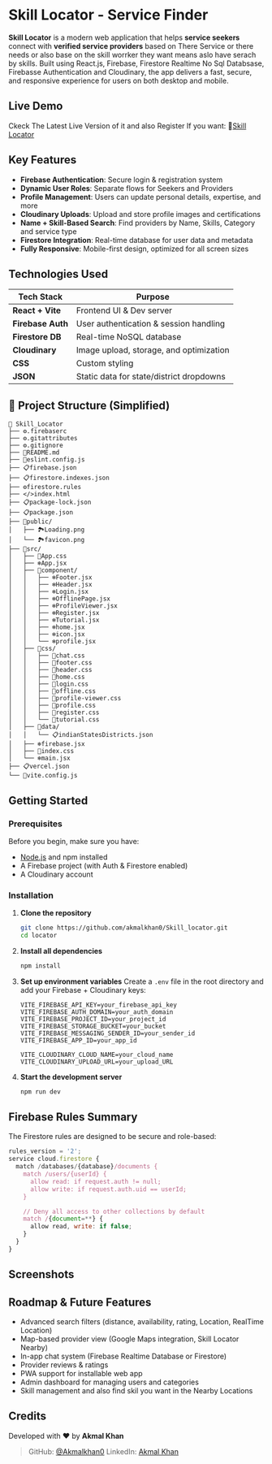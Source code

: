 # Skill Locator - Service Finder

**Skill Locator** is a modern web application that helps **service seekers** connect with **verified service providers** based on There Service or there needs or also base on the skill worrker they want means aslo have serach by skills. Built using React.js, Firebase, Firestore Realtime No Sql Databsase, Firebasse Authentication and Cloudinary, the app delivers a fast, secure, and responsive experience for users on both desktop and mobile.

## Live Demo

Ckeck The Latest Live Version of it and also Register If you want: 🔗[Skill Locator](https://akmskilllocator.vercel.app/)

## Key Features

- **Firebase Authentication**: Secure login & registration system
- **Dynamic User Roles**: Separate flows for Seekers and Providers
- **Profile Management**: Users can update personal details, expertise, and more
- **Cloudinary Uploads**: Upload and store profile images and certifications
- **Name + Skill-Based Search**: Find providers by Name, Skills, Category and service type
- **Firestore Integration**: Real-time database for user data and metadata
- **Fully Responsive**: Mobile-first design, optimized for all screen sizes

## Technologies Used

| Tech Stack        | Purpose                                 |
|------------------|------------------------------------------|
| **React + Vite** | Frontend UI & Dev server                 |
| **Firebase Auth**| User authentication & session handling  |
| **Firestore DB** | Real-time NoSQL database                 |
| **Cloudinary**   | Image upload, storage, and optimization |
| **CSS**          | Custom styling                          |
| **JSON**         | Static data for state/district dropdowns|


## 📁 Project Structure (Simplified)

```
📁 Skill_Locator
├── ⚙️.firebaserc
├── ⚙️.gitattributes
├── ⚙️.gitignore
├── 📄README.md
├── 📜eslint.config.js
├── 📋firebase.json
├── 📋firestore.indexes.json
├── ⚙️firestore.rules
├── </>index.html
├── 📋package-lock.json
├── 📋package.json
├── 📁public/
│   ├── 🏞️Loading.png
│   └── 🏞️favicon.png
├── 📁src/
│   ├── 📝App.css
│   ├── ❄️App.jsx
│   ├── 📁component/
│   │   ├── ❄️Footer.jsx
│   │   ├── ❄️Header.jsx
│   │   ├── ❄️Login.jsx
│   │   ├── ❄️OfflinePage.jsx
│   │   ├── ❄️ProfileViewer.jsx
│   │   ├── ❄️Register.jsx
│   │   ├── ❄️Tutorial.jsx
│   │   ├── ❄️home.jsx
│   │   ├── ❄️icon.jsx
│   │   └── ❄️profile.jsx
│   ├── 📁css/
│   │   ├── 📝chat.css
│   │   ├── 📝footer.css
│   │   ├── 📝header.css
│   │   ├── 📝home.css
│   │   ├── 📝login.css
│   │   ├── 📝offline.css
│   │   ├── 📝profile-viewer.css
│   │   ├── 📝profile.css
│   │   ├── 📝register.css
│   │   └── 📝tutorial.css
│   ├── 📁data/
│   │   └── 📋indianStatesDistricts.json
│   ├── ❄️firebase.jsx
│   ├── 📝index.css
│   └── ❄️main.jsx
├── 📋vercel.json
└── 📜vite.config.js

````

## Getting Started

### Prerequisites

Before you begin, make sure you have:

- [Node.js](https://nodejs.org/) and npm installed
- A Firebase project (with Auth & Firestore enabled)
- A Cloudinary account


### Installation

1. **Clone the repository**
   ```bash
   git clone https://github.com/akmalkhan0/Skill_locator.git
   cd locator

2. **Install all dependencies**

   ```bash
   npm install

3. **Set up environment variables**
   Create a `.env` file in the root directory and add your Firebase + Cloudinary keys:

   ```env
   VITE_FIREBASE_API_KEY=your_firebase_api_key
   VITE_FIREBASE_AUTH_DOMAIN=your_auth_domain
   VITE_FIREBASE_PROJECT_ID=your_project_id
   VITE_FIREBASE_STORAGE_BUCKET=your_bucket
   VITE_FIREBASE_MESSAGING_SENDER_ID=your_sender_id
   VITE_FIREBASE_APP_ID=your_app_id

   VITE_CLOUDINARY_CLOUD_NAME=your_cloud_name
   VITE_CLOUDINARY_UPLOAD_URL=your_upload_URL

4. **Start the development server**

   ```bash
   npm run dev

## Firebase Rules Summary

The Firestore rules are designed to be secure and role-based:

```js
rules_version = '2';
service cloud.firestore {
  match /databases/{database}/documents {
    match /users/{userId} {
      allow read: if request.auth != null;
      allow write: if request.auth.uid == userId;
    }

    // Deny all access to other collections by default
    match /{document=**} {
      allow read, write: if false;
    }
  }
}
```

## Screenshots


## Roadmap & Future Features

* Advanced search filters (distance, availability, rating, Location, RealTime Location)
* Map-based provider view (Google Maps integration, Skill Locator Nearby)
* In-app chat system (Firebase Realtime Database or Firestore)
* Provider reviews & ratings
* PWA support for installable web app
* Admin dashboard for managing users and categories
* Skill management and also find skil you want in the Nearby Locations

## Credits

Developed with ❤️ by **Akmal Khan**
> GitHub: [@Akmalkhan0](https://github.com/Akmalkhan0)
> LinkedIn: [Akmal Khan](https://linkedin.com/in/your-profile)
